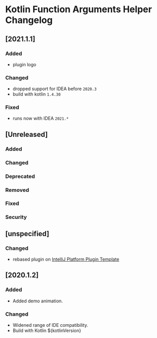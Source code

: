 <!-- Keep a Changelog guide -> https://keepachangelog.com -->

# Kotlin Function Arguments Helper Changelog

## [2021.1.1]
### Added
- plugin logo

### Changed
- dropped support for IDEA before `2020.3`
- build with kotlin `1.4.30`

### Fixed
- runs now with IDEA `2021.*`

## [Unreleased]
### Added

### Changed

### Deprecated

### Removed

### Fixed

### Security
## [unspecified]
### Changed
- rebased plugin on [IntelliJ Platform Plugin Template](https://github.com/JetBrains/intellij-platform-plugin-template)

## [2020.1.2]
### Added
- Added demo animation.

### Changed
- Widened range of IDE compatibility.
- Build with Kotlin ${kotlinVersion}
